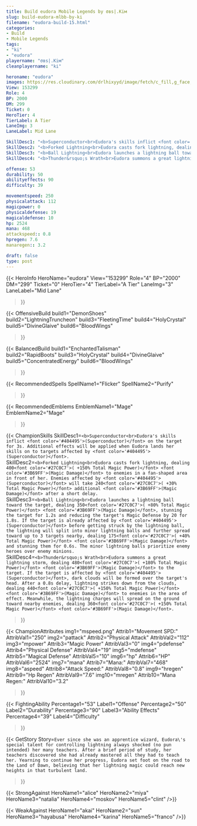 ```yaml
---
title: Build eudora Mobile Legends by σвѕ|.Kiм
slug: build-eudora-mlbb-by-ki
filename: "eudora-build-15.html"
categories: 
- Build 
- Mobile Legends
tags: 
- "ki"
- "eudora"
playername: "σвѕ|.Kiм"
cleanplayername: "ki"

heroname: "eudora"
images: https://res.cloudinary.com/drlhixyyd/image/fetch/c_fill,g_face,f_auto/https://cdn2-build.mobagenie.my.id/p/images/banner/full/eudora.jpg
View: 153299 
Role: 4 
BP: 2000
DM: 299 
Ticket: 0 
HeroTier: 4 
TierLabel: A Tier 
LaneImg: 3
LaneLabel: Mid Lane 

SkillDesc1: "<b>Superconductor<br>Eudora's skills inflict <font color='#404495'>(Superconductor)</font> on the target for 3s. Additional effects will be applied when Eudora lands her skills on to targets affected by <font color='#404495'>(Superconductor)</font>."   
SkillDesc2: "<b>Forked Lightning<br>Eudora casts fork lightning, dealing 400<font color='#27C0C7'>( +150% Total Magic Power)</font> <font color='#3B69FF'>(Magic Damage)</font> to enemies in a fan-shaped area in front of her. Enemies affected by <font color='#404495'>(Superconductor)</font> will take 240<font color='#27C0C7'>( +30% Total Magic Power)</font> additional <font color='#3B69FF'>(Magic Damage)</font> after a short delay."   
SkillDesc3: "<b>Ball Lightning<br>Eudora launches a lightning ball toward the target, dealing 350<font color='#27C0C7'>( +80% Total Magic Power)</font> <font color='#3B69FF'>(Magic Damage)</font>, stunning the target for 1.2s and reducing the target's Magic Defense by 20 for 1.8s. If the target is already affected by <font color='#404495'>(Superconductor)</font> before getting struck by the lightning ball, the lightning will split into minor lightning balls and further spread toward up to 3 targets nearby, dealing 175<font color='#27C0C7'>( +40% Total Magic Power)</font> <font color='#3B69FF'>(Magic Damage)</font> and stunning them for 0.6s. The minor lightning balls prioritize enemy heroes over enemy minions."   
SkillDesc4: "<b>Thunder&rsquo;s Wrath<br>Eudora summons a great lightning storm, dealing 480<font color='#27C0C7'>( +180% Total Magic Power)</font> <font color='#3B69FF'>(Magic Damage)</font> to the target. If the target is affected by <font color='#404495'>(Superconductor)</font>, dark clouds will be formed over the target's head. After a 0.8s delay, lightning strikes down from the clouds, dealing 440<font color='#27C0C7'>( +150% Total Magic Power)</font> <font color='#3B69FF'>(Magic Damage)</font> to enemies in the area of effect. Meanwhile, the lightning charges will spread on the ground toward nearby enemies, dealing 360<font color='#27C0C7'>( +150% Total Magic Power)</font> <font color='#3B69FF'>(Magic Damage)</font>."  

offense: 53 
durability: 50 
abilityeffects: 90 
difficulty: 39 

movementspeed: 250
physicalattack: 112
magicpower: 0
physicaldefense: 19
magicaldefense: 10
hp: 2524
mana: 468
attackspeed:: 0.8
hpregen: 7.6
manaregen:: 3.2

draft: false
type: post
---
```


{{< HeroInfo 
HeroName="eudora" 
View="153299" 
Role="4" 
BP="2000" 
DM="299" 
Ticket="0" 
HeroTier="4" 
TierLabel="A Tier" 
LaneImg="3" 
LaneLabel="Mid Lane" 
>}}
 
{{< OffensiveBuild 
build1="DemonShoes"  
build2="LightningTruncheon" 
build3="FleetingTime" 
build4="HolyCrystal" 
build5="DivineGlaive" 
build6="BloodWings" 
>}} 

{{< BalancedBuild 
build1="EnchantedTalisman"  
build2="RapidBoots" 
build3="HolyCrystal" 
build4="DivineGlaive" 
build5="ConcentratedEnergy" 
build6="BloodWings" 
>}}


{{< RecommendedSpells 
SpellName1="Flicker" 
SpellName2="Purify" 
>}}  

{{< RecommendedEmblems 
EmblemName1="Mage" 
EmblemName2="Mage" 
>}}   

{{< ChampionSkills 
SkillDesc1=`<b>Superconductor<br>Eudora's skills inflict <font color='#404495'>(Superconductor)</font> on the target for 3s. Additional effects will be applied when Eudora lands her skills on to targets affected by <font color='#404495'>(Superconductor)</font>.`   
SkillDesc2=`<b>Forked Lightning<br>Eudora casts fork lightning, dealing 400<font color='#27C0C7'>( +150% Total Magic Power)</font> <font color='#3B69FF'>(Magic Damage)</font> to enemies in a fan-shaped area in front of her. Enemies affected by <font color='#404495'>(Superconductor)</font> will take 240<font color='#27C0C7'>( +30% Total Magic Power)</font> additional <font color='#3B69FF'>(Magic Damage)</font> after a short delay.`   
SkillDesc3=`<b>Ball Lightning<br>Eudora launches a lightning ball toward the target, dealing 350<font color='#27C0C7'>( +80% Total Magic Power)</font> <font color='#3B69FF'>(Magic Damage)</font>, stunning the target for 1.2s and reducing the target's Magic Defense by 20 for 1.8s. If the target is already affected by <font color='#404495'>(Superconductor)</font> before getting struck by the lightning ball, the lightning will split into minor lightning balls and further spread toward up to 3 targets nearby, dealing 175<font color='#27C0C7'>( +40% Total Magic Power)</font> <font color='#3B69FF'>(Magic Damage)</font> and stunning them for 0.6s. The minor lightning balls prioritize enemy heroes over enemy minions.`   
SkillDesc4=`<b>Thunder&rsquo;s Wrath<br>Eudora summons a great lightning storm, dealing 480<font color='#27C0C7'>( +180% Total Magic Power)</font> <font color='#3B69FF'>(Magic Damage)</font> to the target. If the target is affected by <font color='#404495'>(Superconductor)</font>, dark clouds will be formed over the target's head. After a 0.8s delay, lightning strikes down from the clouds, dealing 440<font color='#27C0C7'>( +150% Total Magic Power)</font> <font color='#3B69FF'>(Magic Damage)</font> to enemies in the area of effect. Meanwhile, the lightning charges will spread on the ground toward nearby enemies, dealing 360<font color='#27C0C7'>( +150% Total Magic Power)</font> <font color='#3B69FF'>(Magic Damage)</font>.`   
>}}

{{< ChampionAttributes
img1="mspeed.png" Attrib1="Movement SPD:" AttribVal1="250"
img2="pattack" Attrib2="Physical Attack" AttribVal2="112"
img3="mpower" Attrib3="Magic Power" AttribVal3="0"
img4="pdefense" Attrib4="Physical Defense" AttribVal4="19"
img5="mdefense" Attrib5="Magical Defense" AttribVal5="10"
img6="hp" Attrib6="HP" AttribVal6="2524"
img7="mana" Attrib7="Mana:" AttribVal7="468"
img8="aspeed" Attrib8="Attack Speed:" AttribVal8="0.8"
img9="hregen" Attrib9="Hp Regen" AttribVal9="7.6"
img10="mregen" Attrib10="Mana Regen:" AttribVal10="3.2"
>}}


{{< FightingAbility
Percentage1="53" Label1="Offense"
Percentage2="50" Label2="Durability"
Percentage3="90" Label3="Ability Effects"
Percentage4="39" Label4="Difficulty"
 >}}

{{< GetStory 
Story=` Ever since she was an apprentice wizard, Eudora\'s special talent for controlling lightning always shocked (no pun intended) her many teachers. After a brief period of study, her teachers discovered she had already mastered all they had to teach her. Yearning to continue her progress, Eudora set foot on the road to the Land of Dawn, believing that her lightning magic could reach new heights in that turbulent land. ` 
>}}

{{< StrongAgainst 
HeroName1="alice"
HeroName2="miya"
HeroName3="natalia"
HeroName4="moskov"
HeroName5="clint"
/>}}

{{< WeakAgainst
HeroName1="akai"
HeroName2="sun"
HeroName3="hayabusa"
HeroName4="karina"
HeroName5="franco"
/>}}
